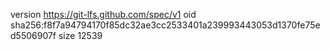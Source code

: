 version https://git-lfs.github.com/spec/v1
oid sha256:f8f7a94794170f85dc32ae3cc2533401a239993443053d1370fe75ed5506907f
size 12539
